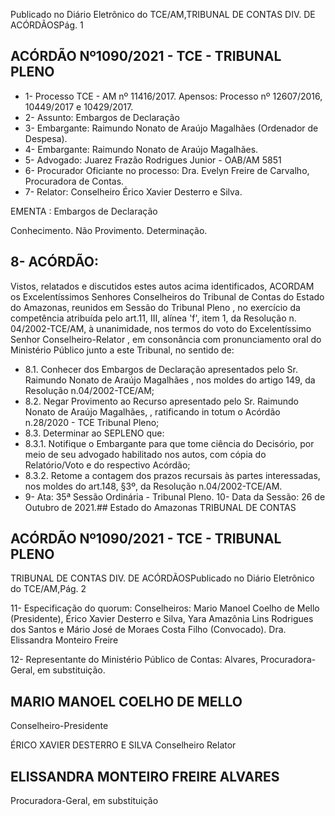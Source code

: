 Publicado  no  Diário  Eletrônico do TCE/AM,TRIBUNAL DE CONTAS DIV. DE ACÓRDÃOSPág. 1

## ACÓRDÃO Nº1090/2021 - TCE - TRIBUNAL PLENO

- 1- Processo TCE - AM nº 11416/2017. Apensos: Processo nº  12607/2016, 10449/2017 e 10429/2017.
- 2- Assunto: Embargos de Declaração
- 3- Embargante: Raimundo Nonato de Araújo Magalhães (Ordenador de Despesa).
- 4- Embargante: Raimundo Nonato  de Araújo Magalhães.
- 5- Advogado: Juarez Frazão Rodrigues Junior - OAB/AM 5851
- 6- Procurador Oficiante no processo: Dra. Evelyn Freire de Carvalho, Procuradora de Contas.
- 7- Relator: Conselheiro Érico Xavier Desterro e Silva.

EMENTA : Embargos de Declaração

Conhecimento. Não Provimento. Determinação.

## 8- ACÓRDÃO:

Vistos, relatados e discutidos estes autos acima identificados, ACORDAM os Excelentíssimos Senhores Conselheiros do Tribunal de Contas do Estado do Amazonas, reunidos  em  Sessão  do Tribunal  Pleno ,  no  exercício  da  competência  atribuída  pelo art.11,  III,  alínea  'f',  item  1,  da  Resolução  n.  04/2002-TCE/AM, à  unanimidade, nos termos  do  voto  do  Excelentíssimo  Senhor  Conselheiro-Relator ,  em  consonância com pronunciamento oral do Ministério Público junto a este Tribunal, no sentido de:

- 8.1. Conhecer dos Embargos de Declaração apresentados pelo Sr. Raimundo Nonato de Araújo Magalhães , nos moldes do artigo 149, da Resolução n.04/2002-TCE/AM;
- 8.2. Negar Provimento ao Recurso apresentado pelo Sr. Raimundo Nonato de Araújo Magalhães, , ratificando in totum o Acórdão n.28/2020 - TCE Tribunal Pleno;
- 8.3. Determinar ao SEPLENO que:
- 8.3.1. Notifique o Embargante para que tome ciência do Decisório, por meio de seu advogado habilitado nos autos, com cópia do Relatório/Voto e do respectivo Acórdão;
- 8.3.2. Retome a contagem dos prazos recursais às partes interessadas,  nos  moldes  do  art.148,  §3º,  da  Resolução n.04/2002-TCE/AM.
- 9- Ata: 35ª Sessão Ordinária - Tribunal Pleno. 10-  Data da Sessão: 26 de Outubro de 2021.## Estado do Amazonas TRIBUNAL DE CONTAS

## ACÓRDÃO Nº1090/2021 - TCE - TRIBUNAL PLENO

TRIBUNAL DE CONTAS DIV. DE ACÓRDÃOSPublicado  no  Diário  Eletrônico do TCE/AM,Pág. 2

11-  Especificação do quorum: Conselheiros: Mario Manoel Coelho de Mello (Presidente), Érico Xavier Desterro e Silva, Yara Amazônia Lins Rodrigues dos Santos e Mário José de Moraes Costa Filho (Convocado). Dra. Elissandra Monteiro Freire

12-  Representante do Ministério Público de Contas: Alvares, Procuradora-Geral, em substituição.

## MARIO MANOEL COELHO DE MELLO

Conselheiro-Presidente

ÉRICO XAVIER DESTERRO E SILVA Conselheiro Relator

## ELISSANDRA MONTEIRO FREIRE ALVARES

Procuradora-Geral, em substituição